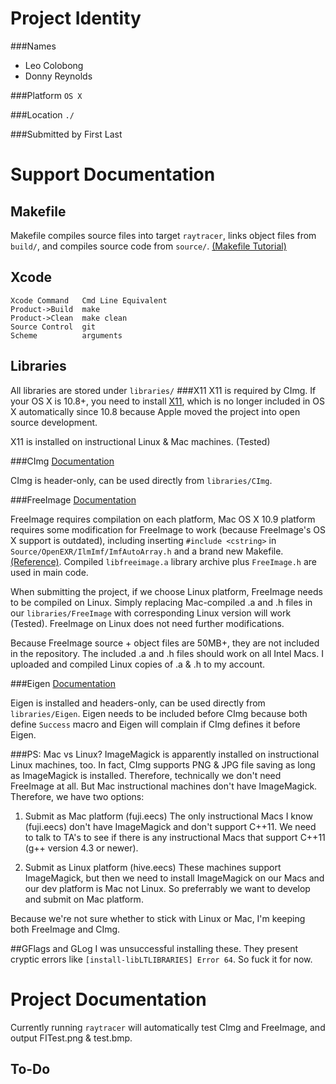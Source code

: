 Project Identity
================
###Names
- Leo Colobong
- Donny Reynolds

###Platform
`OS X`

###Location
`./`

###Submitted by
First Last

Support Documentation
=====================

Makefile
--------
Makefile compiles source files into target `raytracer`, links object files from `build/`, and compiles source code from `source/`. [(Makefile Tutorial)](https://www.cs.umd.edu/class/fall2002/cmsc214/Tutorial/makefile.html)

Xcode
--------
    Xcode Command   Cmd Line Equivalent
    Product->Build  make
    Product->Clean  make clean
    Source Control  git
    Scheme          arguments

Libraries
---------
All libraries are stored under `libraries/`
###X11
X11 is required by CImg. If your OS X is 10.8+, you need to install [X11](http://support.apple.com/kb/ht5293), which is no longer included in OS X automatically since 10.8 because Apple moved the project into open source development. 

X11 is installed on instructional Linux & Mac machines. (Tested)

###CImg
[Documentation](http://cimg.sourceforge.net/reference/modules.html)

CImg is header-only, can be used directly from `libraries/CImg`.

###FreeImage
[Documentation](https://inst.eecs.berkeley.edu/~cs184/fa09/resources/sec_UsingFreeImage.pdf)

FreeImage requires compilation on each platform, Mac OS X 10.9 platform requires some modification for FreeImage to work (because FreeImage's OS X support is outdated), including inserting `#include <cstring>` in `Source/OpenEXR/IlmImf/ImfAutoArray.h` and a brand new Makefile. [(Reference)](http://stackoverflow.com/questions/19080303/how-to-compile-freeimage-on-mac-os-x-10-8). Compiled `libfreeimage.a` library archive plus `FreeImage.h` are used in main code.

When submitting the project, if we choose Linux platform, FreeImage needs to be compiled on Linux. Simply replacing Mac-compiled .a and .h files in our `libraries/FreeImage` with corresponding Linux version will work (Tested). FreeImage on Linux does not need further modifications.

Because FreeImage source + object files are 50MB+, they are not included in the repository. The included .a and .h files should work on all Intel Macs. I uploaded and compiled Linux copies of .a & .h to my account.

###Eigen
[Documentation](http://eigen.tuxfamily.org/dox/index.html)

Eigen is installed and headers-only, can be used directly from `libraries/Eigen`. Eigen needs to be included before CImg because both define `Success` macro and Eigen will complain if CImg defines it before Eigen.

###PS: Mac vs Linux?
ImageMagick is apparently installed on instructional Linux machines, too. In fact, CImg supports PNG & JPG file saving as long as ImageMagick is installed. Therefore, technically we don't need FreeImage at all. But Mac instructional machines don't have ImageMagick. Therefore, we have two options:

1. Submit as Mac platform (fuji.eecs)
The only instructional Macs I know (fuji.eecs) don't have ImageMagick and don't support C++11. We need to talk to TA's to see if there is any instructional Macs that support C++11 (g++ version 4.3 or newer).

2. Submit as Linux platform (hive.eecs)
These machines support ImageMagick, but then we need to install ImageMagick on our Macs and our dev platform is Mac not Linux. So preferrably we want to develop and submit on Mac platform. 

Because we're not sure whether to stick with Linux or Mac, I'm keeping both FreeImage and CImg. 

##GFlags and GLog
I was unsuccessful installing these. They present cryptic errors like `[install-libLTLIBRARIES] Error 64`. So fuck it for now. 

Project Documentation
=====================

Currently running `raytracer` will automatically test CImg and FreeImage, and output FITest.png & test.bmp.

To-Do
------

